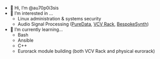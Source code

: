 - 👋 Hi, I’m @au70p0i3sis
- 👀 I’m interested in ...
  - Linux administration & systems security
  - Audio Signal Processing ([PureData](https://puredata.info/), [VCV Rack](https://github.com/VCVRack), [BespokeSynth](https://github.com/BespokeSynth/BespokeSynth))
- 🌱 I’m currently learning...
    - Bash
    - Ansible
    - C++
    - Eurorack module building (both VCV Rack and physical eurorack)
    
<!---
au70p0i3sis/au70p0i3sis is a ✨ special ✨ repository because its `README.md` (this file) appears on your GitHub profile.
You can click the Preview link to take a look at your changes.
--->
